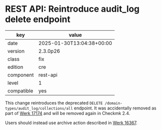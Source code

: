 [//]: # (werk v2)
# REST API: Reintroduce audit_log delete endpoint

key        | value
---------- | ---
date       | 2025-01-30T13:04:38+00:00
version    | 2.3.0p26
class      | fix
edition    | cre
component  | rest-api
level      | 1
compatible | yes

This change reintroduces the deprecated `DELETE /domain-types/audit_log/collections/all` endpoint.
It was accidentally removed as part of [Werk 17174](https://checkmk.com/werk/17174)
and will be removed again in Checkmk 2.4.

Users should instead use archive action described in [Werk 16367](https://checkmk.com/werk/16367).
